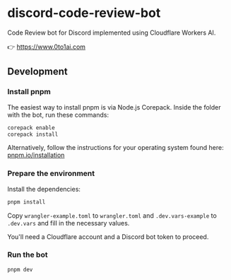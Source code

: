 # discord-code-review-bot

Code Review bot for Discord implemented using Cloudflare Workers AI.

👉 https://www.0to1ai.com

## Development

### Install pnpm

The easiest way to install pnpm is via Node.js Corepack. Inside the folder with the bot, run these commands:

```bash
corepack enable
corepack install
```

Alternatively, follow the instructions for your operating system found here: [pnpm.io/installation](https://pnpm.io/installation)

### Prepare the environment

Install the dependencies:

```bash
pnpm install
```

Copy `wrangler-example.toml` to `wrangler.toml` and `.dev.vars-example` to `.dev.vars` and fill in the necessary values.

You'll need a Cloudflare account and a Discord bot token to proceed.

### Run the bot

```bash
pnpm dev
```
